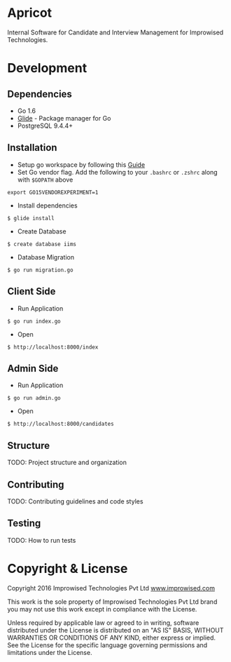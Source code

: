 # Apricot

Internal Software for Candidate and Interview Management for Improwised Technologies.

# Development

## Dependencies
* Go 1.6
* [Glide](https://github.com/Masterminds/glide) - Package manager for Go
* PostgreSQL 9.4.4+

## Installation
* Setup go workspace by following this [Guide](https://golang.org/doc/code.html#Organization)
* Set Go vendor flag. Add the following to your `.bashrc` or `.zshrc` along with `$GOPATH` above
```
export GO15VENDOREXPERIMENT=1
```
* Install dependencies
```
$ glide install
```
* Create Database
```
$ create database iims
```
* Database Migration
```
$ go run migration.go
```

## Client Side

* Run Application
```
$ go run index.go
```
* Open
```
$ http://localhost:8000/index
```

## Admin Side

* Run Application
```
$ go run admin.go
```
* Open
```
$ http://localhost:8000/candidates
```

## Structure

TODO: Project structure and organization

## Contributing

TODO: Contributing guidelines and code styles

## Testing

TODO: How to run tests

# Copyright & License

Copyright 2016 Improwised Technologies Pvt Ltd
www.improwised.com

This work is the sole property of Improwised Technologies Pvt Ltd brand
you may not use this work except in compliance with the License.

Unless required by applicable law or agreed to in writing, software
distributed under the License is distributed on an "AS IS" BASIS,
WITHOUT WARRANTIES OR CONDITIONS OF ANY KIND, either express or implied.
See the License for the specific language governing permissions and
limitations under the License.
